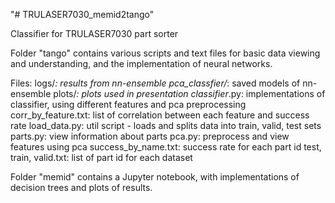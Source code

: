 "# TRULASER7030_memid2tango" 

Classifier for TRULASER7030 part sorter

Folder "tango" contains various scripts and text files for basic data viewing and understanding, and the implementation of neural networks.

Files:
	logs/*: results from nn-ensemble
	pca_classfier/*: saved models of nn-ensemble
	plots/*: plots used in presentation
	classifier*.py: implementations of classifier, using different features and pca preprocessing
	corr_by_feature.txt: list of correlation between each feature and success rate
	load_data.py: util script - loads and splits data into train, valid, test sets
	parts.py: view information about parts
	pca.py: preprocess and view features using pca
	success_by_name.txt: success rate for each part id
	test, train, valid.txt: list of part id for each dataset

Folder "memid" contains a Jupyter notebook, with implementations of decision trees and plots of results.

